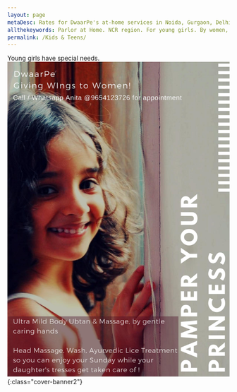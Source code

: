 ```yaml
---
layout: page
metaDesc: Rates for DwaarPe's at-home services in Noida, Gurgaon, Delhi, Ghaziabad, Faridabad; facials, waxing, massage, pedicure, manicure; including our Ayurvedic products-based services
allthekeywords: Parlor at Home. NCR region. For young girls. By women, for women. Gentle massage. Lice treatment. Hair care.
permalink: /Kids & Teens/
---
```


Young girls have special needs.
![daughter-waxing](/assets/dotter.jpg){:class="cover-banner2"}
